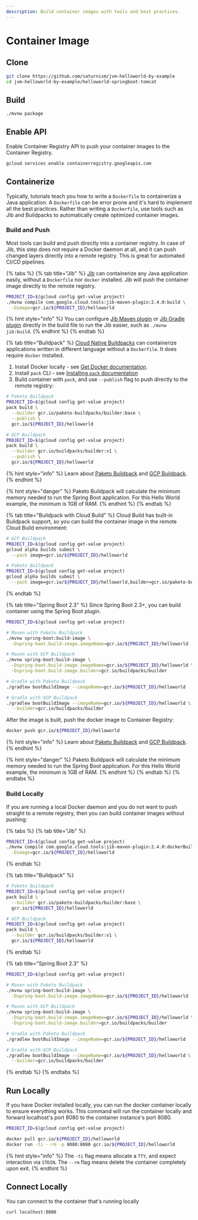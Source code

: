 ```yaml
---
description: Build container images with tools and best practices.
---
```


# Container Image

## Clone

```bash
git clone https://github.com/saturnism/jvm-helloworld-by-example
cd jvm-helloworld-by-example/helloworld-springboot-tomcat
```

## Build

```bash
./mvnw package
```

## Enable API

Enable Container Registry API to push your container images to the Container Registry.

```bash
gcloud services enable containerregistry.googleapis.com
```

## Containerize

Typically, tutorials teach you how to write a `Dockerfile` to containerize a Java application. A `Dockerfile` can be error prone and it's hard to implement all the best practices. Rather than writing a `Dockerfile`, use tools such as Jib and Buildpacks to automatically create optimized container images.

### Build and Push

Most tools can build and push directly into a container registry. In case of Jib, this step does not require a Docker daemon at all, and it can push changed layers directly into a remote registry. This is great for automated CI/CD pipelines.

{% tabs %}
{% tab title="Jib" %}
[Jib](https://github.com/GoogleContainerTools/jib) can containerize any Java application easily, without a `Dockerfile` nor `docker` installed. Jib will push the container image directly to the remote registry.

```bash
PROJECT_ID=$(gcloud config get-value project)
./mvnw compile com.google.cloud.tools:jib-maven-plugin:2.4.0:build \
  -Dimage=gcr.io/${PROJECT_ID}/helloworld
```

{% hint style="info" %}
You can configure [Jib Maven plugin](https://github.com/GoogleContainerTools/jib/tree/master/jib-maven-plugin) or [Jib Gradle plugin](https://github.com/GoogleContainerTools/jib/tree/master/jib-gradle-plugin) directly in the build file to run the Jib easier, such as `./mvnw jib:build`.
{% endhint %}
{% endtab %}

{% tab title="Buildpack" %}
[Cloud Native Buildpacks](https://buildpacks.io) can containerize applications written in different language without a `Dockerfile`. It does require `docker` installed.

1. Install Docker locally - see [Get Docker documentation](https://docs.docker.com/get-docker/).
2. Install `pack` CLI - see [Installing `pack` documentation](https://buildpacks.io/docs/install-pack/)
3. Build container with `pack`, and use `--publish` flag to push directly to the remote registry:

```bash
# Paketo Buildpack
PROJECT_ID=$(gcloud config get-value project)
pack build \
  --builder gcr.io/paketo-buildpacks/builder:base \
  --publish \
  gcr.io/${PROJECT_ID}/helloworld

# GCP Buildpack
PROJECT_ID=$(gcloud config get-value project)
pack build \
  --builder gcr.io/buildpacks/builder:v1 \
  --publish \
  gcr.io/${PROJECT_ID}/helloworld
```

{% hint style="info" %}
Learn about [Paketo Buildpack](https://paketo.io/) and [GCP Buildpack](https://github.com/GoogleCloudPlatform/buildpacks).
{% endhint %}

{% hint style="danger" %}
Paketo Buildpack will calculate the minimum memory needed to run the Spring Boot application. For this Hello World example, the minimum is 1GB of RAM.
{% endhint %}
{% endtab %}

{% tab title="Buildpack with Cloud Build" %}
Cloud Build has built-in Buildpack support, so you can build the container image in the remote Cloud Build environment:

```bash
# GCP Buildpack
PROJECT_ID=$(gcloud config get-value project)
gcloud alpha builds submit \
  --pack image=gcr.io/${PROJECT_ID}/helloworld

# Paketo Buildpack
PROJECT_ID=$(gcloud config get-value project)
gcloud alpha builds submit \
  --pack image=gcr.io/${PROJECT_ID}/helloworld,builder=gcr.io/paketo-buildpacks/builder:base
```
{% endtab %}

{% tab title="Spring Boot 2.3" %}
Since Spring Boot 2.3+, you can build container using the Spring Boot plugin.

```bash
PROJECT_ID=$(gcloud config get-value project)

# Maven with Paketo Buildpack
./mvnw spring-boot:build-image \
  -Dspring-boot.build-image.imageName=gcr.io/${PROJECT_ID}/helloworld

# Maven with GCP Buildpack
./mvnw spring-boot:build-image \
  -Dspring-boot.build-image.imageName=gcr.io/${PROJECT_ID}/helloworld \
  -Dspring-boot.build-image.builder=gcr.io/buildpacks/builder

# Gradle with Paketo Buildpack
./gradlew bootBuildImage --imageName=gcr.io/${PROJECT_ID}/helloworld

# Gradle with GCP Buildpack
./gradlew bootBuildImage --imageName=gcr.io/${PROJECT_ID}/helloworld \
  --builder=gcr.io/buildpacks/builder
```

After the image is built, push the docker image to Container Registry:

```bash
docker push gcr.io/${PROJECT_ID}/helloworld
```

{% hint style="info" %}
Learn about [Paketo Buildpack](https://paketo.io/) and [GCP Buildpack](https://github.com/GoogleCloudPlatform/buildpacks).
{% endhint %}

{% hint style="danger" %}
Paketo Buildpack will calculate the minimum memory needed to run the Spring Boot application. For this Hello World example, the minimum is 1GB of RAM.
{% endhint %}
{% endtab %}
{% endtabs %}

### Build Locally

If you are running a local Docker daemon and you do not want to push straight to a remote registry, then you can build container images without pushing:

{% tabs %}
{% tab title="Jib" %}
```bash
PROJECT_ID=$(gcloud config get-value project)
./mvnw compile com.google.cloud.tools:jib-maven-plugin:2.4.0:dockerBuild \
  -Dimage=gcr.io/${PROJECT_ID}/helloworld
```
{% endtab %}

{% tab title="Buildpack" %}
```bash
# Paketo Buildpack
PROJECT_ID=$(gcloud config get-value project)
pack build \
  --builder gcr.io/paketo-buildpacks/builder:base \
  gcr.io/${PROJECT_ID}/helloworld

# GCP Buildpack
PROJECT_ID=$(gcloud config get-value project)
pack build \
  --builder gcr.io/buildpacks/builder:v1 \
  gcr.io/${PROJECT_ID}/helloworld
```
{% endtab %}

{% tab title="Spring Boot 2.3" %}
```bash
PROJECT_ID=$(gcloud config get-value project)

# Maven with Paketo Buildpack
./mvnw spring-boot:build-image \
  -Dspring-boot.build-image.imageName=gcr.io/${PROJECT_ID}/helloworld

# Maven with GCP Buildpack
./mvnw spring-boot:build-image \
  -Dspring-boot.build-image.imageName=gcr.io/${PROJECT_ID}/helloworld \
  -Dspring-boot.build-image.builder=gcr.io/buildpacks/builder

# Gradle with Paketo Buildpack
./gradlew bootBuildImage --imageName=gcr.io/${PROJECT_ID}/helloworld

# Gradle with GCP Buildpack
./gradlew bootBuildImage --imageName=gcr.io/${PROJECT_ID}/helloworld \
  --builder=gcr.io/buildpacks/builder
```
{% endtab %}
{% endtabs %}

## Run Locally

If you have Docker installed locally, you can run the docker container locally to ensure everything works. This command will run the container locally and forward localhost's port 8080 to the container instance's port 8080.

```bash
PROJECT_ID=$(gcloud config get-value project)

docker pull gcr.io/${PROJECT_ID}/helloworld
docker run -ti --rm -p 8080:8080 gcr.io/${PROJECT_ID}/helloworld
```

{% hint style="info" %}
The `-ti` flag means allocate a `TTY`, and expect interaction via `STDIN`. The `--rm` flag means delete the container completely upon exit.
{% endhint %}

## Connect Locally

You can connect to the container that's running locally

```bash
curl localhost:8080
```

## 

